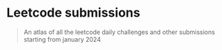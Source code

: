 # Leetcode submissions

> An atlas of all the leetcode daily challenges and other submissions starting from january 2024
